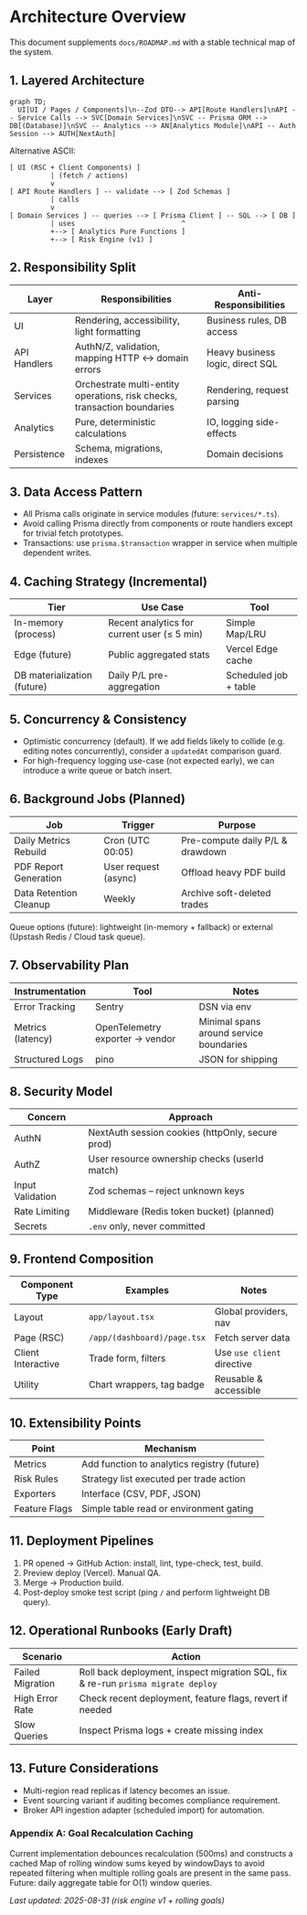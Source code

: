 # Architecture Overview

This document supplements `docs/ROADMAP.md` with a stable technical map of the system.

## 1. Layered Architecture
```mermaid
graph TD;
  UI[UI / Pages / Components]\n--Zod DTO--> API[Route Handlers]\nAPI -- Service Calls --> SVC[Domain Services]\nSVC -- Prisma ORM --> DB[(Database)]\nSVC -- Analytics --> AN[Analytics Module]\nAPI -- Auth Session --> AUTH[NextAuth]
```

Alternative ASCII:
```
[ UI (RSC + Client Components) ]
          | (fetch / actions)
          v
[ API Route Handlers ] -- validate --> [ Zod Schemas ]
          | calls
          v
[ Domain Services ] -- queries --> [ Prisma Client ] -- SQL --> [ DB ]
          | uses                          ^
          +--> [ Analytics Pure Functions ]
          +--> [ Risk Engine (v1) ]
```

## 2. Responsibility Split
| Layer | Responsibilities | Anti-Responsibilities |
|-------|------------------|-----------------------|
| UI | Rendering, accessibility, light formatting | Business rules, DB access |
| API Handlers | AuthN/Z, validation, mapping HTTP <-> domain errors | Heavy business logic, direct SQL |
| Services | Orchestrate multi-entity operations, risk checks, transaction boundaries | Rendering, request parsing |
| Analytics | Pure, deterministic calculations | IO, logging side-effects |
| Persistence | Schema, migrations, indexes | Domain decisions |

## 3. Data Access Pattern
- All Prisma calls originate in service modules (future: `services/*.ts`).
- Avoid calling Prisma directly from components or route handlers except for trivial fetch prototypes.
- Transactions: use `prisma.$transaction` wrapper in service when multiple dependent writes.

## 4. Caching Strategy (Incremental)
| Tier | Use Case | Tool |
|------|----------|------|
| In-memory (process) | Recent analytics for current user (≤ 5 min) | Simple Map/LRU |
| Edge (future) | Public aggregated stats | Vercel Edge cache |
| DB materialization (future) | Daily P/L pre-aggregation | Scheduled job + table |

## 5. Concurrency & Consistency
- Optimistic concurrency (default). If we add fields likely to collide (e.g. editing notes concurrently), consider a `updatedAt` comparison guard.
- For high-frequency logging use-case (not expected early), we can introduce a write queue or batch insert.

## 6. Background Jobs (Planned)
| Job | Trigger | Purpose |
|-----|--------|---------|
| Daily Metrics Rebuild | Cron (UTC 00:05) | Pre-compute daily P/L & drawdown | 
| PDF Report Generation | User request (async) | Offload heavy PDF build |
| Data Retention Cleanup | Weekly | Archive soft-deleted trades |

Queue options (future): lightweight (in-memory + fallback) or external (Upstash Redis / Cloud task queue).

## 7. Observability Plan
| Instrumentation | Tool | Notes |
|-----------------|------|------|
| Error Tracking | Sentry | DSN via env |
| Metrics (latency) | OpenTelemetry exporter -> vendor | Minimal spans around service boundaries |
| Structured Logs | pino | JSON for shipping |

## 8. Security Model
| Concern | Approach |
|---------|---------|
| AuthN | NextAuth session cookies (httpOnly, secure prod) |
| AuthZ | User resource ownership checks (userId match) |
| Input Validation | Zod schemas – reject unknown keys |
| Rate Limiting | Middleware (Redis token bucket) (planned) |
| Secrets | `.env` only, never committed |

## 9. Frontend Composition
| Component Type | Examples | Notes |
|---------------|----------|------|
| Layout | `app/layout.tsx` | Global providers, nav |
| Page (RSC) | `/app/(dashboard)/page.tsx` | Fetch server data |
| Client Interactive | Trade form, filters | Use `use client` directive |
| Utility | Chart wrappers, tag badge | Reusable & accessible |

## 10. Extensibility Points
| Point | Mechanism |
|-------|-----------|
| Metrics | Add function to analytics registry (future) |
| Risk Rules | Strategy list executed per trade action |
| Exporters | Interface (CSV, PDF, JSON) |
| Feature Flags | Simple table read or environment gating |

## 11. Deployment Pipelines
1. PR opened -> GitHub Action: install, lint, type-check, test, build.
2. Preview deploy (Vercel). Manual QA.
3. Merge -> Production build.
4. Post-deploy smoke test script (ping `/` and perform lightweight DB query).

## 12. Operational Runbooks (Early Draft)
| Scenario | Action |
|----------|--------|
| Failed Migration | Roll back deployment, inspect migration SQL, fix & re-run `prisma migrate deploy` |
| High Error Rate | Check recent deployment, feature flags, revert if needed |
| Slow Queries | Inspect Prisma logs + create missing index |

## 13. Future Considerations
- Multi-region read replicas if latency becomes an issue.
- Event sourcing variant if auditing becomes compliance requirement.
- Broker API ingestion adapter (scheduled import) for automation.

### Appendix A: Goal Recalculation Caching
Current implementation debounces recalculation (500ms) and constructs a cached Map of rolling window sums keyed by windowDays to avoid repeated filtering when multiple rolling goals are present in the same pass. Future: daily aggregate table for O(1) window queries.

_Last updated: 2025-08-31 (risk engine v1 + rolling goals)_
